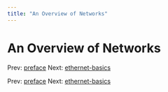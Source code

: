 ```yaml
---
title: "An Overview of Networks"
---
```


# An Overview of Networks

Prev: [preface](preface.md)
Next: [ethernet-basics](ethernet-basics.md)

Prev: [preface](preface.md)
Next: [ethernet-basics](ethernet-basics.md)

